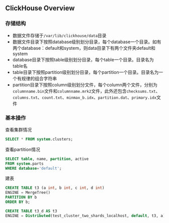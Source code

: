 ## ClickHouse Overview

### 存储结构

- 数据文件存储于`/var/lib/clickhouse/data`目录
- 数据文件目录下按照database级别划分目录，每个database一个目录。如有两个database：default和system，则data目录下有两个文件夹default和system
- database目录下按照table级别划分目录，每个table一个目录。目录名为table名
- table目录下按照partition级别划分目录，每个partition一个目录。目录名为一个有规律的组合字符串
- partition目录下按照column级别划分文件，每个column两个文件，分别为`columnname.bin`文件和`columnname.mrk2`文件，此外还包含`checksums.txt`、`columns.txt`、`count.txt`、`minmax_b.idx`、`partition.dat`、`primary.idx`文件

### 基本操作

查看集群情况

```sql
SELECT * FROM system.clusters;
```

查看partition情况

```sql
SELECT table, name, partition, active
FROM system.parts
WHERE database='default';
```

建表

```sql
CREATE TABLE t3 (a int, b int, c int, d int)
ENGINE = MergeTree()
PARTITION BY b
ORDER BY b;

CREATE TABLE t3_d AS t3
ENGINE = Distributed(test_cluster_two_shards_localhost, default, t3, a);
```
